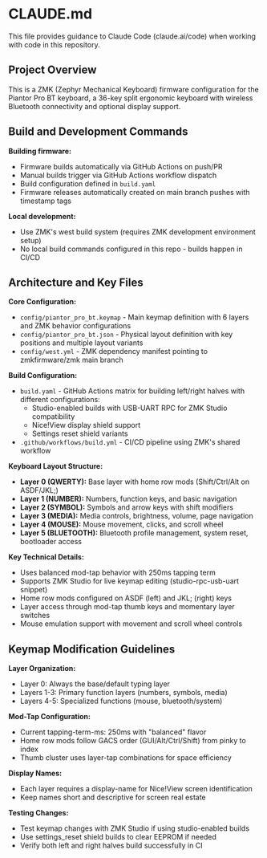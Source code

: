# CLAUDE.md

This file provides guidance to Claude Code (claude.ai/code) when working with code in this repository.

## Project Overview

This is a ZMK (Zephyr Mechanical Keyboard) firmware configuration for the Piantor Pro BT keyboard, a 36-key split ergonomic keyboard with wireless Bluetooth connectivity and optional display support.

## Build and Development Commands

**Building firmware:**
- Firmware builds automatically via GitHub Actions on push/PR
- Manual builds trigger via GitHub Actions workflow dispatch
- Build configuration defined in `build.yaml`
- Firmware releases automatically created on main branch pushes with timestamp tags

**Local development:**
- Use ZMK's west build system (requires ZMK development environment setup)
- No local build commands configured in this repo - builds happen in CI/CD

## Architecture and Key Files

**Core Configuration:**
- `config/piantor_pro_bt.keymap` - Main keymap definition with 6 layers and ZMK behavior configurations
- `config/piantor_pro_bt.json` - Physical layout definition with key positions and multiple layout variants
- `config/west.yml` - ZMK dependency manifest pointing to zmkfirmware/zmk main branch

**Build Configuration:**
- `build.yaml` - GitHub Actions matrix for building left/right halves with different configurations:
  - Studio-enabled builds with USB-UART RPC for ZMK Studio compatibility
  - Nice!View display shield support
  - Settings reset shield variants
- `.github/workflows/build.yml` - CI/CD pipeline using ZMK's shared workflow

**Keyboard Layout Structure:**
- **Layer 0 (QWERTY):** Base layer with home row mods (Shift/Ctrl/Alt on ASDF/JKL;)
- **Layer 1 (NUMBER):** Numbers, function keys, and basic navigation
- **Layer 2 (SYMBOL):** Symbols and arrow keys with shift modifiers
- **Layer 3 (MEDIA):** Media controls, brightness, volume, page navigation
- **Layer 4 (MOUSE):** Mouse movement, clicks, and scroll wheel
- **Layer 5 (BLUETOOTH):** Bluetooth profile management, system reset, bootloader access

**Key Technical Details:**
- Uses balanced mod-tap behavior with 250ms tapping term
- Supports ZMK Studio for live keymap editing (studio-rpc-usb-uart snippet)
- Home row mods configured on ASDF (left) and JKL; (right) keys
- Layer access through mod-tap thumb keys and momentary layer switches
- Mouse emulation support with movement and scroll wheel controls

## Keymap Modification Guidelines

**Layer Organization:**
- Layer 0: Always the base/default typing layer
- Layers 1-3: Primary function layers (numbers, symbols, media)
- Layers 4-5: Specialized functions (mouse, bluetooth/system)

**Mod-Tap Configuration:**
- Current tapping-term-ms: 250ms with "balanced" flavor
- Home row mods follow GACS order (GUI/Alt/Ctrl/Shift) from pinky to index
- Thumb cluster uses layer-tap combinations for space efficiency

**Display Names:**
- Each layer requires a display-name for Nice!View screen identification
- Keep names short and descriptive for screen real estate

**Testing Changes:**
- Test keymap changes with ZMK Studio if using studio-enabled builds
- Use settings_reset shield builds to clear EEPROM if needed
- Verify both left and right halves build successfully in CI